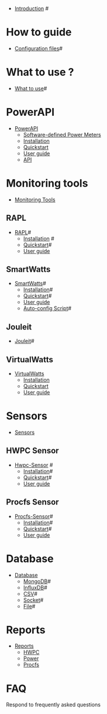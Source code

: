 - [Introduction](./introduction.md) #

# How to guide

- [Configuration files](./configuration.md)#

# What to use ?

- [What to use](./what_to_use.md)#

# PowerAPI

- [PowerAPI](./powerapi.md)
  - [Software-defined Power Meters](./powerapi_howitworks.md)
  - [Installation](./powerapi_installation.md)
  - [Quickstart](./powerapi_quickstart)
  - [User guide](./powerapi_user_guide.md)
  - [API](./powerapi_api.md)

# Monitoring tools

- [Monitoring Tools](./monitoring_tools.md)

## RAPL

- [RAPL](./rapl.md)#
  - [Installation](./rapl_installation.md) #
  - [Quickstart](./rapl_quickstart.md)#
  - [User guide](./rapl_user_guide.md)

## SmartWatts

- [SmartWatts](./smartwatts.md)#
  - [Installation](./smartwatts_installation.md)#
  - [Quickstart](./smartwatts_quickstart.md)#
  - [User guide](./smartwatts_user_guide.md)
  - [Auto-config Script](./smartwatts_auto_config.md)#

## Jouleit

- [Jouleit](./jouleit.md)#

## VirtualWatts

- [VirtualWatts](./virtualwatts.md)
  - [Installation](./virtualwatts_installation.md)
  - [Quickstart](./virtualwatts_quickstart.md)
  - [User guide](./virtualwatts_user_guide.md)

# Sensors

- [Sensors](./sensors.md)

## HWPC Sensor

- [Hwpc-Sensor](./hwpc-sensor.md) #
  - [Installation](./hwpc-sensor_installation.md)#
  - [Quickstart](./hwpc-sensor_quickstart.md)#
  - [User guide](./hwpc-sensor_user_guide.md)

## Procfs Sensor

- [Procfs-Sensor](./procfs-sensor.md)#
  - [Installation](./procfs-sensor_installation.md)#
  - [Quickstart](./procfs-sensor_quickstart.md)#
  - [User guide](./procfs-sensor_user_guide.md)

# Database

- [Database](./database.md)
  - [MongoDB](./mongoDB.md)#
  - [InfluxDB](./influxDB.md)#
  - [CSV](./csv.md)#
  - [Socket](./socket.md)#
  - [File](./filedb.md)#

# Reports

- [Reports](./reports.md)
  - [HWPC](./hwpc-report.md)
  - [Power](./power_report.md)
  - [Procfs](./procfs_report.md)

# FAQ

Respond to frequently asked questions
